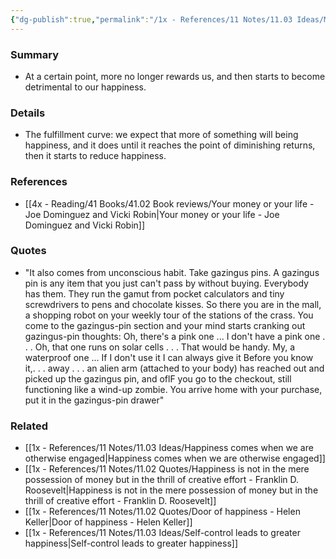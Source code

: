 ```yaml
---
{"dg-publish":true,"permalink":"/1x - References/11 Notes/11.03 Ideas/More is not always better/","title":"More is not always better","noteIcon":""}
---
```



### Summary
- At a certain point, more no longer rewards us, and then starts to become detrimental to our happiness.

### Details
- The fulfillment curve: we expect that more of something will being happiness, and it does until it reaches the point of diminishing returns, then it starts to reduce happiness.

### References
- [[4x - Reading/41 Books/41.02 Book reviews/Your money or your life - Joe Dominguez and Vicki Robin\|Your money or your life - Joe Dominguez and Vicki Robin]]

### Quotes
- "It also comes from unconscious habit. Take gazingus pins. A gazingus pin is any item that you just can't pass by without buying. Everybody has them. They run the gamut from pocket calculators and tiny screwdrivers to pens and chocolate kisses. So there you are in the mall, a shopping robot on your weekly tour of the stations of the crass. You come to the gazingus-pin section and your mind starts cranking out gazingus-pin thoughts: Oh, there's a pink one ... I don't have a pink one . . . Oh, that one runs on solar cells . . . That would be handy. My, a waterproof one ... If I don't use it I can always give it Before you know it,. . . away . . . an alien arm (attached to your body) has reached out and picked up the gazingus pin, and oflF you go to the checkout, still functioning like a wind-up zombie. You arrive home with your purchase, put it in the gazingus-pin drawer"

### Related
- [[1x - References/11 Notes/11.03 Ideas/Happiness comes when we are otherwise engaged\|Happiness comes when we are otherwise engaged]]
- [[1x - References/11 Notes/11.02 Quotes/Happiness is not in the mere possession of money but in the thrill of creative effort - Franklin D. Roosevelt\|Happiness is not in the mere possession of money but in the thrill of creative effort - Franklin D. Roosevelt]]
- [[1x - References/11 Notes/11.02 Quotes/Door of happiness - Helen Keller\|Door of happiness - Helen Keller]]
- [[1x - References/11 Notes/11.03 Ideas/Self-control leads to greater happiness\|Self-control leads to greater happiness]]